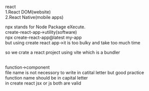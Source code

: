 react
<br>
1.React DOM(website)
<br>
2.React Native(mobile apps)
<br>

npx stands for Node Package eXecute.
<br>
create-react-app->utility(software)
<br>
npx create-react-app@latest my-app
<br>
but using create react app->it is too bulky and take too much time 
<br>

so we crate a react project using vite which is  a bundler

<br>
 function->component
 <br>
file name is not necessory to write in catital letter but good practice
<br>
function name should be in capital letter
<br>
in create react  jsx or js both are valid 

